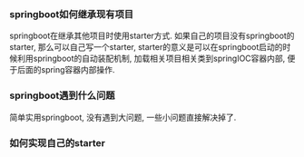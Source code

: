 ### springboot如何继承现有项目

springboot在继承其他项目时使用starter方式. 如果自己的项目没有springboot的starter, 那么可以自己写一个starter, starter的意义是可以在springboot启动的时候利用springboot的自动装配机制, 加载相关项目相关类到springIOC容器内部, 便于后面的spring容器内部操作.

### springboot遇到什么问题

简单实用springboot, 没有遇到大问题, 一些小问题直接解决掉了.

### 如何实现自己的starter

